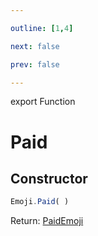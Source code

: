 ```yaml
---

outline: [1,4]

next: false

prev: false

---
```


export Function
# Paid

## Constructor
 ```ts
 Emoji.Paid( )
 ```

Return: [PaidEmoji](../../../interfaces/PaidEmoji.md)
